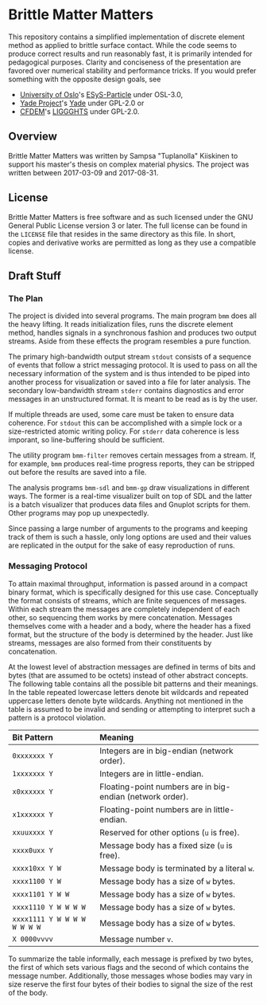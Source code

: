 # Brittle Matter Matters

This repository contains a simplified implementation
of discrete element method as applied to brittle surface contact.
While the code seems to produce correct results and run reasonably fast,
it is primarily intended for pedagogical purposes.
Clarity and conciseness of the presentation are favored
over numerical stability and performance tricks.
If you would prefer something with the opposite design goals, see

* [University of Oslo][uio]'s [ESyS-Particle][esys-particle] under OSL-3.0,
* [Yade Project][yade-dem]'s [Yade][yade] under GPL-2.0 or
* [CFDEM][cfdem]'s [LIGGGHTS][liggghts] under GPL-2.0.

## Overview

Brittle Matter Matters was written by Sampsa "Tuplanolla" Kiiskinen
to support his master's thesis on complex material physics.
The project was written between 2017-03-09 and 2017-08-31.

## License

Brittle Matter Matters is free software and as such
licensed under the GNU General Public License version 3 or later.
The full license can be found in the `LICENSE` file that
resides in the same directory as this file.
In short, copies and derivative works are permitted
as long as they use a compatible license.

## Draft Stuff

### The Plan

The project is divided into several programs.
The main program `bmm` does all the heavy lifting.
It reads initialization files, runs the discrete element method,
handles signals in a synchronous fashion and produces two output streams.
Aside from these effects the program resembles a pure function.

The primary high-bandwidth output stream `stdout`
consists of a sequence of events that follow a strict messaging protocol.
It is used to pass on all the necessary information of the system and
is thus intended to be piped into another process for visualization or
saved into a file for later analysis.
The secondary low-bandwidth stream `stderr`
contains diagnostics and error messages in an unstructured format.
It is meant to be read as is by the user.

If multiple threads are used, some care must be taken to ensure data coherence.
For `stdout` this can be accomplished
with a simple lock or a size-restricted atomic writing policy.
For `stderr` data coherence is less imporant,
so line-buffering should be sufficient.

The utility program `bmm-filter` removes certain messages from a stream.
If, for example, `bmm` produces real-time progress reports,
they can be stripped out before the results are saved into a file.

The analysis programs `bmm-sdl` and `bmm-gp`
draw visualizations in different ways.
The former is a real-time visualizer built on top of SDL and
the latter is a batch visualizer
that produces data files and Gnuplot scripts for them.
Other programs may pop up unexpectedly.

Since passing a large number of arguments to the programs and
keeping track of them is such a hassle,
only long options are used and their values are replicated in the output
for the sake of easy reproduction of runs.

### Messaging Protocol

To attain maximal throughput,
information is passed around in a compact binary format,
which is specifically designed for this use case.
Conceptually the format consists of streams,
which are finite sequences of messages.
Within each stream the messages are completely independent of each other,
so sequencing them works by mere concatenation.
Messages themselves come with a header and a body,
where the header has a fixed format,
but the structure of the body is determined by the header.
Just like streams,
messages are also formed from their constituents by concatenation.

At the lowest level of abstraction
messages are defined in terms of bits and bytes (that are assumed to be octets)
instead of other abstract concepts.
The following table contains all the possible bit patterns and their meanings.
In the table repeated lowercase letters denote bit wildcards and
repeated uppercase letters denote byte wildcards.
Anything not mentioned in the table is assumed to be invalid and
sending or attempting to interpret such a pattern is a protocol violation.

| Bit Pattern | Meaning
|:------------|:--------
| `0xxxxxxx Y` | Integers are in big-endian (network order).
| `1xxxxxxx Y` | Integers are in little-endian.
| `x0xxxxxx Y` | Floating-point numbers are in big-endian (network order).
| `x1xxxxxx Y` | Floating-point numbers are in little-endian.
| `xxuuxxxx Y` | Reserved for other options (`u` is free).
| `xxxx0uxx Y` | Message body has a fixed size (`u` is free).
| `xxxx10xx Y W` | Message body is terminated by a literal `w`.
| `xxxx1100 Y W` | Message body has a size of `w` bytes.
| `xxxx1101 Y W W` | Message body has a size of `w` bytes.
| `xxxx1110 Y W W W W` | Message body has a size of `w` bytes.
| `xxxx1111 Y W W W W W W W W` | Message body has a size of `w` bytes.
| `X 0000vvvv` | Message number `v`.

To summarize the table informally,
each message is prefixed by two bytes,
the first of which sets various flags and
the second of which contains the message number.
Additionally, those messages whose bodies may vary in size
reserve the first four bytes of their bodies
to signal the size of the rest of the body.

[cfdem]: http://www.cfdem.com/
[liggghts]: https://github.com/CFDEMproject/LIGGGHTS-PUBLIC
[uio]: https://www.uio.no/english/services/it/research/hpc/abel/help/software/ESyS-Particle.html
[esys-particle]: https://launchpad.net/esys-particle
[yade-dem]: https://yade-dem.org/
[yade]: https://github.com/yade/trunk
